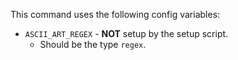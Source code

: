 This command uses the following config variables:

- `ASCII_ART_REGEX` - **NOT** setup by the setup script.
  - Should be the type `regex`.
